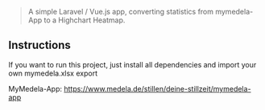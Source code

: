 > A simple Laravel / Vue.js app, converting statistics from mymedela-App to a Highchart Heatmap.

## Instructions
If you want to run this project, just install all dependencies and import your own mymedela.xlsx export

MyMedela-App: https://www.medela.de/stillen/deine-stillzeit/mymedela-app